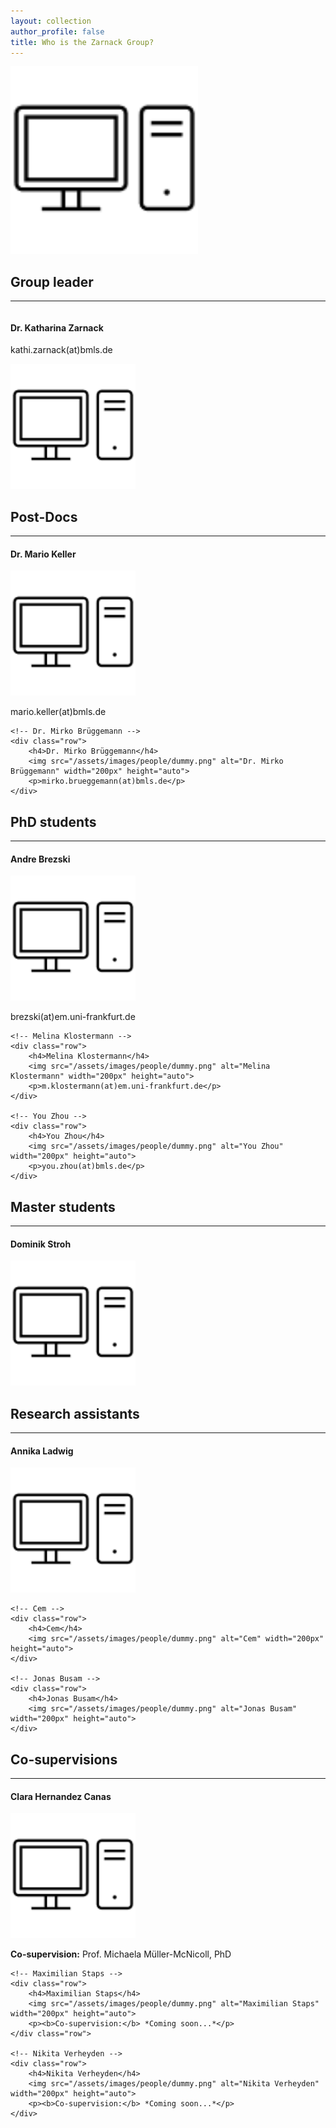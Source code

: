 ```yaml
---
layout: collection
author_profile: false
title: Who is the Zarnack Group?
---
```


<!-- Group picture -->
<div class="row">
	 <img src="/assets/images/people/dummy.png" alt="Zarnack Group" width="300px" height="auto"> 
</div>

<!-- Group lead -->
<div class="row">  
	<h2>Group leader</h2>
	<hr>
	<!-- Dr. Katharina Zarnack -->
	<div class="row">
		<div class="column">
			<h4>Dr. Katharina Zarnack</h4>
			<p>kathi.zarnack(at)bmls.de</p>
		</div>
		<div class="column">
			<img src="/assets/images/people/dummy.png" alt="Dr. Katharina Zarnack" width="200px" height="auto">
		</div>
	</div>
</div>

<!-- Post-Docs -->
<div class="row">
	<h2>Post-Docs</h2>
	<hr>
	<!-- Dr. Mario Keller -->
	<div class="row">
		<h4>Dr. Mario Keller</h4>
		<img src="/assets/images/people/dummy.png" alt="Dr. Mario Keller" width="200px" height="auto"> 
		<p>mario.keller(at)bmls.de</p>
	</div>
	
	<!-- Dr. Mirko Brüggemann -->
	<div class="row">
		<h4>Dr. Mirko Brüggemann</h4>
		<img src="/assets/images/people/dummy.png" alt="Dr. Mirko Brüggemann" width="200px" height="auto"> 
		<p>mirko.brueggemann(at)bmls.de</p>
	</div>
</div>

<!-- PhD students -->
<div class="row">
	<h2>PhD students</h2>
	<hr>
	<!-- Andre Brezski -->
	<div class="row">
		<h4>Andre Brezski</h4>
		<img src="/assets/images/people/dummy.png" alt="Andre Brezski" width="200px" height="auto"> 
		<p>brezski(at)em.uni-frankfurt.de</p>
	</div>

	<!-- Melina Klostermann -->
	<div class="row">
		<h4>Melina Klostermann</h4>
		<img src="/assets/images/people/dummy.png" alt="Melina Klostermann" width="200px" height="auto"> 
		<p>m.klostermann(at)em.uni-frankfurt.de</p>
	</div>

	<!-- You Zhou -->
	<div class="row">
		<h4>You Zhou</h4>
		<img src="/assets/images/people/dummy.png" alt="You Zhou" width="200px" height="auto"> 
		<p>you.zhou(at)bmls.de</p>
	</div>
</div>

<!-- Master students -->
<div class="row">
	<h2>Master students</h2>
	<hr>
	<!-- Dominik Stroh -->
	<div class="row">
		<h4>Dominik Stroh</h4>
		<img src="/assets/images/people/dummy.png" alt="Dominik Stroh" width="200px" height="auto"> 
	</div>
</div>

<!-- Research assistants -->
<div class="row">
	<h2>Research assistants</h2>
	<hr>
	<!-- Annika Ladwig -->
	<div class="row">
		<h4>Annika Ladwig</h4>
		<img src="/assets/images/people/dummy.png" alt="Annika Ladwig" width="200px" height="auto"> 
	</div>
	
	<!-- Cem -->
	<div class="row">
		<h4>Cem</h4>
		<img src="/assets/images/people/dummy.png" alt="Cem" width="200px" height="auto"> 
	</div>
	
	<!-- Jonas Busam -->
	<div class="row">
		<h4>Jonas Busam</h4>
		<img src="/assets/images/people/dummy.png" alt="Jonas Busam" width="200px" height="auto"> 
	</div>
</div>

<!-- Co-supervisions -->
<div class="row">
	<h2>Co-supervisions</h2>
	<hr>
	<!-- Clara Hernandez Canas-->
	<div class="row">
		<h4>Clara Hernandez Canas</h4>
		<img src="/assets/images/people/dummy.png" alt="Clara Hernandez Canas" width="200px" height="auto"> 
		<p><b>Co-supervision:</b> Prof. Michaela Müller-McNicoll, PhD</p>
	</div>
	
	<!-- Maximilian Staps -->
	<div class="row">
		<h4>Maximilian Staps</h4>
		<img src="/assets/images/people/dummy.png" alt="Maximilian Staps" width="200px" height="auto"> 
		<p><b>Co-supervision:</b> *Coming soon...*</p>
	</div class="row">
	
	<!-- Nikita Verheyden -->
	<div class="row">
		<h4>Nikita Verheyden</h4>
		<img src="/assets/images/people/dummy.png" alt="Nikita Verheyden" width="200px" height="auto"> 
		<p><b>Co-supervision:</b> *Coming soon...*</p>
	</div>
</div>
